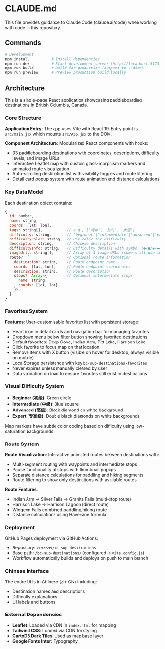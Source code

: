 # CLAUDE.md

This file provides guidance to Claude Code (claude.ai/code) when working with code in this repository.

## Commands

```bash
# Development
npm install          # Install dependencies
npm run dev          # Start development server (http://localhost:5173)
npm run build        # Build for production (outputs to ./dist)
npm run preview      # Preview production build locally
```

## Architecture

This is a single-page React application showcasing paddleboarding destinations in British Columbia, Canada.

### Core Structure

**Application Entry**: The app uses Vite with React 19. Entry point is `src/main.jsx` which mounts `src/App.jsx` to the DOM.

**Component Architecture**: Modularized React components with hooks:
- 33 paddleboarding destinations with coordinates, descriptions, difficulty levels, and image URLs
- Interactive Leaflet map with custom glass-morphism markers and animated route visualization
- Auto-scrolling destination list with visibility toggles and route filtering
- Detail card popup system with route animation and distance calculations

### Key Data Model

Each destination object contains:
```javascript
{
  id: number,
  name: string,
  coords: [lat, lon],
  tags: string[],           // e.g., ['海水', '热门', '大温']
  difficulty: string,       // 'beginner'|'intermediate'|'advanced'|'expert'
  difficultyColor: string,  // Hex color for difficulty
  description: string,      // Chinese description
  difficultyInfo: string,   // Difficulty details with symbol (●/■/◆/◆◆)
  imageUrls: string[],      // Array of 3 image URLs (some still use imageUrl)
  route?: {                 // Optional route information
    destination: string,    // Route endpoint name
    coords: [lat, lon],     // Route endpoint coordinates
    description: string,    // Route description
    stops?: Array<{         // Optional intermediate stops
      name: string,
      coords: [lat, lon]
    }>
  }
}
```

### Favorites System

**Features**: User-customizable favorites list with persistent storage:
- Heart icon in detail cards and navigation bar for managing favorites
- Dropdown menu below filter button showing favorited destinations
- Default favorites: Deep Cove, Indian Arm, Pitt Lake, Harrison Lake
- Click favorite to focus map on that location
- Remove items with X button (visible on hover for desktop, always visible on mobile)
- LocalStorage persistence with key `bc-sup-destinations-favorites`
- Never expires unless manually cleared by user
- Data validation on load to ensure favorites still exist in destinations

### Visual Difficulty System

- **Beginner (初级)**: Green circle
- **Intermediate (中级)**: Blue square  
- **Advanced (高级)**: Black diamond on white background
- **Expert (专家级)**: Double black diamonds on white backgrounds

Map markers have subtle color coding based on difficulty using low-saturation backgrounds.

### Route System

**Route Visualization**: Interactive animated routes between destinations with:
- Multi-segment routing with waypoints and intermediate stops
- Pause functionality at stops with thumbnail popups
- Separate distance calculations for paddling and hiking segments
- Route filtering to show only destinations with available routes

**Route Features**:
- Indian Arm → Silver Falls → Granite Falls (multi-stop route)
- Harrison Lake → Harrison Lagoon (direct route)
- Widgeon Falls combined paddling/hiking route
- Distance calculations using Haversine formula

### Deployment

GitHub Pages deployment via GitHub Actions:
- Repository: `zt55699/bc-sup-destinations`
- Base path: `/bc-sup-destinations/` (configured in `vite.config.js`)
- Workflow automatically builds and deploys on push to main branch

### Chinese Interface

The entire UI is in Chinese (zh-CN) including:
- Destination names and descriptions
- Difficulty explanations
- UI labels and buttons

### External Dependencies

- **Leaflet**: Loaded via CDN in `index.html` for mapping
- **Tailwind CSS**: Loaded via CDN for styling
- **CartoDB Dark Tiles**: Used as map base layer
- **Google Fonts Inter**: Typography